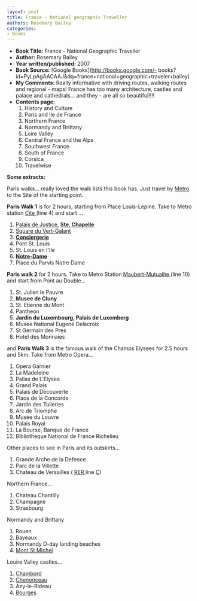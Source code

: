 ```yaml
---
layout: post
title: France - National geographic Traveller
authors: Rosemary Bailey
categories:
- Books
---
```



- **Book Title:** France - National Geographic Traveller
- **Author:** Rosemary Bailey
- **Year written/published:** 2007
- **Book Source:** [Google Books](http://books.google.com/- books?id=PyLpAgAACAAJ&dq=france+national+geographic+traveler+bailey)
- **My Comments:** Really informative with driving routes, walking routes and regional - maps! France has too many architecture, castles and palace and cathedrals... and they - are all so beautiful!!!!
- **Contents page:**
  1. History and Culture
  2. Paris and Ile de France
  3. Northern France
  4. Normandy and Brittany
  5. Loire Valley
  6. Central France and the Alps
  7. Southwest France
  8. South of France
  9. Corsica
  10. Travelwise

**Some extracts:**

Paris walks... really loved the walk lists this book has. Just travel by [Metro ](http://en.wikipedia.org/wiki/List_of_stations_of_the_Paris_M%C3%A9tro)to the Site of the starting point.

**Paris Walk 1** is for 2 hours, starting from Place Louis-Lepine. Take to Metro station [Cite ](http://en.wikipedia.org/wiki/Cit%C3%A9_%28Paris_M%C3%A9tro%29)(line 4) and start ...

1. [Palais de Justice](http://en.wikipedia.org/wiki/Palais_de_Justice,_Paris), **[Ste. Chapelle](http://en.wikipedia.org/wiki/Sainte-Chapelle)**
2. [Square du Vert-Galant](http://fr.wikipedia.org/wiki/Square_du_Vert-Galant)
3. **[Conciergerie](http://fr.wikipedia.org/wiki/Conciergerie)**
4. Pont St. Louis
5. St. Louis en I'Ile
6. **[Notre-Dame](http://fr.wikipedia.org/wiki/Cath%C3%A9drale_Notre-Dame_de_Paris)**
7. Place du Parvis Notre Dame

**Paris walk 2** for 2 hours. Take to Metro Station [Maubert-Mutualite ](http://en.wikipedia.org/wiki/Maubert-Mutualit%C3%A9_%28Paris_M%C3%A9tro%29)(line 10) and start from Pont au Double...

1. St. Julien le Pauvre
2. **Musee de Cluny**
3. St. Etienne du Mont
4. Pantheon
5. **Jardin du Luxembourg, Palais de Luxemberg**
6. Musee National Eugene Delacroix
7. St Germain des Pres
8. Hotel des Monnaies

and **Paris Walk 3** is the famous walk of the Champs Elysees for 2.5 hours and 5km. Take from Metro Opera...

1. Opera Garnier
2. La Madeleine
3. Palias de L'Elysee
4. Grand Palais
5. Palais de Decouverte
6. Place de la Concorde
7. Jardin des Tuileries
8. Arc de Triomphe
9. Musee du Louvre
10. Palais Royal
11. La Bourse, Banque de France
12. Bibliotheque National de France Richelieu

Other places to see in Paris and its outskirts...

1. Grande Arche de la Defence
2. Parc de la Villette
3. Chateau de Versailles ( [RER ](http://en.wikipedia.org/wiki/RER)line [C](http://en.wikipedia.org/wiki/RER_C))

Northern France...

1. Chateau Chantilly
2. Champagne
3. Strasbourg

Normandy and Brittany

1. Rouen
2. Bayeaux
3. Normandy D-day landing beaches
4. [Mont St Michel](http://en.wikipedia.org/wiki/Mont_Saint_Michel)

Louire Valley castles...

1. [Chambord](http://en.wikipedia.org/wiki/Ch%C3%A2teau_de_Chambord)
2. [Chenonceau](http://en.wikipedia.org/wiki/Ch%C3%A2teau_de_Chenonceau)
3. Azy-le-Rideau
4. [Bourges](http://en.wikipedia.org/wiki/Cath%C3%A9drale_Saint-%C3%89tienne_de_Bourges)
